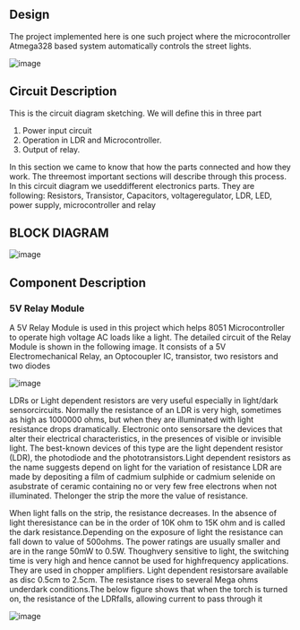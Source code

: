 ## Design

The project implemented here is one such project where the microcontroller Atmega328 based system automatically controls the street lights.

![image](https://user-images.githubusercontent.com/102902624/164917145-b5bcaa29-87a3-4008-8bc4-857203f32683.png)

## Circuit Description
This is the circuit diagram sketching. We will define this in three part
1) Power input circuit
2) Operation in LDR and Microcontroller.
3) Output of relay.


In this section we came to know that how the parts connected and how they work. The threemost important sections will describe through this process. In this circuit diagram we useddifferent electronics parts. They are following: Resistors, Transistor, Capacitors, voltageregulator, LDR, LED, power supply, microcontroller and relay

## BLOCK DIAGRAM

![image](https://user-images.githubusercontent.com/102902624/164917207-b5a94d2f-28dc-4d45-94a9-bdeb95d508d8.png)

## Component Description

### 5V Relay Module
A 5V Relay Module is used in this project which helps 8051 Microcontroller to operate high voltage AC loads like a light. The detailed circuit of the Relay Module is shown in the following image. It consists of a 5V Electromechanical Relay, an Optocoupler IC, transistor, two resistors and two diodes

![image](https://user-images.githubusercontent.com/102902624/164917475-8348cf80-f562-40d3-a912-96f9165c53a1.png)


LDRs or Light dependent resistors are very useful especially in light/dark sensorcircuits. Normally the resistance of an LDR is very high, sometimes as high as 1000000 ohms, but when they are illuminated with light resistance drops dramatically. Electronic onto sensorsare the devices that alter their electrical characteristics, in the presences of visible or invisible light. The best-known devices of this type are the light dependent resistor (LDR), the photodiode and the phototransistors.Light dependent resistors as the name suggests depend on light for the variation of resistance LDR are made by depositing a film of cadmium sulphide or cadmium selenide on asubstrate of ceramic containing no or very few free electrons when not illuminated. Thelonger the strip the more the value of resistance.

When light falls on the strip, the resistance decreases. In the absence of light theresistance can be in the order of 10K ohm to 15K ohm and is called the dark resistance.Depending on the exposure of light the resistance can fall down to value of 500ohms. The power ratings are 
usually smaller and are in the range 50mW to 0.5W. Thoughvery sensitive to light, the switching time is very high and hence cannot be used for highfrequency applications. They are used in chopper amplifiers. Light dependent resistorsare available as disc 0.5cm to 2.5cm. The resistance rises to several Mega ohms underdark conditions.The below figure shows that when the torch is turned on, the resistance of the LDRfalls, allowing current to pass through it 

![image](https://user-images.githubusercontent.com/102902624/164917665-b616f79e-0ca0-4391-a285-d0a78e5e3462.png)

